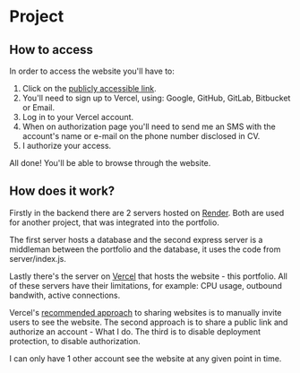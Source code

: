 # Project

## How to access

In order to access the website you'll have to:
  1. Click on the [publicly accessible link](https://portfolio-git-master-georgebreadcontainers-projects.vercel.app).
  2. You'll need to sign up to Vercel, using: Google, GitHub, GitLab, Bitbucket or Email.
  3. Log in to your Vercel account.
  4. When on authorization page you'll need to send me an SMS with the account's name or e-mail on the phone number disclosed in CV.
  5. I authorize your access.
     
All done! You'll be able to browse through the website.

## How does it work?

Firstly in the backend there are 2 servers hosted on [Render](https://render.com/). Both are used for another project, that was integrated into the portfolio.

The first server hosts a database and the second express server is a middleman between the portfolio and the database, it uses the code from server/index.js.

Lastly there's the server on [Vercel](https://vercel.com) that hosts the website - this portfolio. All of these servers have their limitations, for example: CPU usage, outbound bandwith, active connections.

Vercel's [recommended approach](https://vercel.com/docs/deployments/sharing-deployments) to sharing websites is to manually invite users to see the website. The second approach is to share a public link and authorize an account - What I do. The third is to disable deployment protection, to disable authorization.

I can only have 1 other account see the website at any given point in time.
